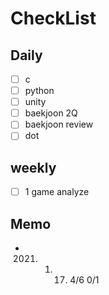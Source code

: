 # CheckList
## Daily
- [ ] c
- [ ] python
- [ ] unity
- [ ] baekjoon 2Q
- [ ] baekjoon review
- [ ] dot

## weekly
- [ ] 1 game analyze 

## Memo
- 2021. 01. 17. 4/6 0/1
